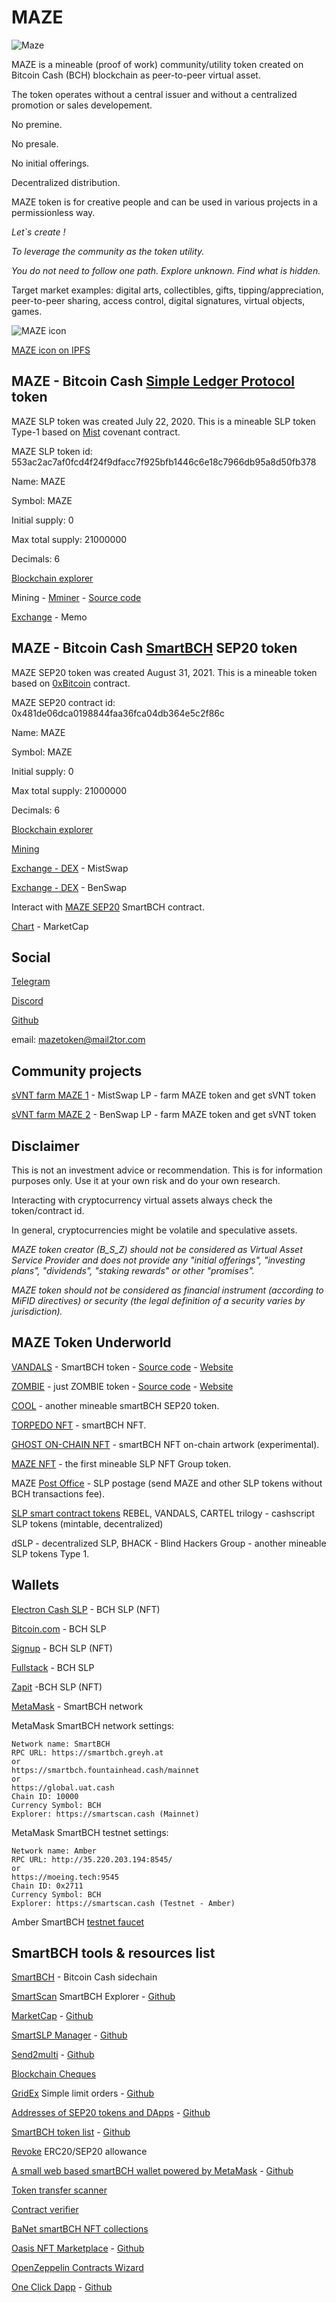 # MAZE

![Maze](img/maze640.png)

MAZE is a mineable (proof of work) community/utility token created on Bitcoin Cash (BCH) blockchain as peer-to-peer virtual asset.

The token operates without a central issuer and without a centralized promotion or sales developement.

No premine.

No presale.

No initial offerings.

Decentralized distribution.

MAZE token is for creative people and can be used in various projects in a permissionless way.

_Let`s create !_

_To leverage the community as the token utility._

_You do not need to follow one path. Explore unknown. Find what is hidden._

Target market examples: digital arts, collectibles, gifts, tipping/appreciation, peer-to-peer sharing, access control, digital signatures, virtual objects, games.


![MAZE icon](img/maze200.png)

[MAZE icon on IPFS](https://gateway.pinata.cloud/ipfs/QmQtFFtwBfzNN5xjR4K7o8yiudK4FPhWMcsRM6pMg7WXFf)


## MAZE - Bitcoin Cash [Simple Ledger Protocol](https://simpleledger.cash/) token

MAZE SLP token was created July 22, 2020. This is a mineable SLP token Type-1 based on [Mist](https://github.com/mazetoken/mminer/blob/main/Mistcoin-archive/Mistcoin.md) covenant contract.

MAZE SLP token id: 553ac2ac7af0fcd4f24f9dfacc7f925bfb1446c6e18c7966db95a8d50fb378

Name: MAZE

Symbol: MAZE

Initial supply: 0

Max total supply: 21000000

Decimals: 6

[Blockchain explorer](https://simpleledger.info/token/bb553ac2ac7af0fcd4f24f9dfacc7f925bfb1446c6e18c7966db95a8d50fb378)

Mining - [Mminer](https://mazetoken.github.io/mminer) - [Source code](https://github.com/mazetoken/mminer)

[Exchange](https://memo.cash/token/bb553ac2ac7af0fcd4f24f9dfacc7f925bfb1446c6e18c7966db95a8d50fb378?for-sale) - Memo


## MAZE - Bitcoin Cash [SmartBCH](https://smartbch.org/) SEP20 token

MAZE SEP20 token was created August 31, 2021. This is a mineable token based on [0xBitcoin](https://0xbitcoin.org/#/) contract.

MAZE SEP20 contract id: 0x481de06dca0198844faa36fca04db364e5c2f86c

Name: MAZE

Symbol: MAZE

Initial supply: 0

Max total supply: 21000000

Decimals: 6

[Blockchain explorer](https://www.smartscan.cash/address/0x481de06dca0198844faa36fca04db364e5c2f86c)

[Mining](https://github.com/mazetoken/smartMaze)

[Exchange - DEX](https://mistswap.fi) - MistSwap

[Exchange - DEX](https://benswap.cash) - BenSwap

Interact with [MAZE SEP20](https://oneclickdapp.com/email-cosmos) SmartBCH contract.

[Chart](https://www.marketcap.cash/token/MAZE) - MarketCap


## Social

[Telegram](https://t.me/mazetokens)

[Discord](https://discord.gg/jvcZHTuVcr)

[Github](https://github.com/mazetoken)

email: mazetoken@mail2tor.com


## Community projects

[sVNT farm MAZE 1](https://svntfarm.netlify.app/farms/xMAZE-BCH) - MistSwap LP - farm MAZE token and get  sVNT token

[sVNT farm MAZE 2](https://svntfarm.netlify.app/farms/MAZE-BCH) - BenSwap LP - farm MAZE token and get  sVNT token


## Disclaimer

This is not an investment advice or recommendation. This is for information purposes only. Use it at your own risk and do your own research.

Interacting with cryptocurrency virtual assets always check the token/contract id.

In general, cryptocurrencies might be volatile and speculative assets.

_MAZE token creator (B_S_Z) should not be considered as Virtual Asset Service Provider and does not provide any "initial offerings", "investing plans", "dividends", "staking rewards" or other "promises"._

_MAZE token should not be considered as financial instrument (according to MiFID directives) or security (the legal definition of a security varies by jurisdiction)._


## MAZE Token Underworld

[VANDALS](https://mazetoken.github.io/vandals) - SmartBCH token - [Source code](https://github.com/mazetoken/mazetoken.github.io/tree/master/vandals) - [Website](https://vandalstoken.onuniverse.com)

[ZOMBIE](https://mazetoken.github.io/zombie) - just ZOMBIE token - [Source code](https://github.com/mazetoken/mazetoken.github.io/tree/master/zombie) - [Website](https://zombies.onuniverse.com)

[COOL](https://github.com/mazetoken/cooltoken) - another mineable smartBCH SEP20 token.

[TORPEDO NFT](https://mazetoken.github.io/torpedoNFT) - smartBCH NFT.

[GHOST ON-CHAIN NFT](https://mazetoken.github.io/ghost) - smartBCH NFT on-chain artwork (experimental).

[MAZE NFT](https://simpleledger.info/token/8678ad8c66cdcbdbb6e8f610fda055458b096c0f09a7fb6a18fe098343411f21) - the first mineable SLP NFT Group token.

MAZE [Post Office](https://mazepostage.herokuapp.com/) - SLP postage (send MAZE and other SLP tokens without BCH transactions fee).

[SLP smart contract tokens](https://github.com/mazetoken/SLP-smart-contract-tokens) REBEL, VANDALS, CARTEL trilogy - cashscript SLP tokens (mintable, decentralized)

dSLP - decentralized SLP, BHACK - Blind Hackers Group - another mineable SLP tokens Type 1.


## Wallets

[Electron Cash SLP](https://github.com/simpleledger/Electron-Cash-SLP/releases/download/3.6.7-dev6/Electron-Cash-SLP-3.6.7-dev6-setup.exe) - BCH SLP (NFT)

[Bitcoin.com](https://wallet.bitcoin.com/) - BCH SLP

[Signup](https://wallet.signup.cash/) - BCH SLP (NFT)

[Fullstack](https://bchn-wallet.fullstack.cash/) - BCH SLP

[Zapit](https://zapit.io/) -BCH SLP (NFT)

[MetaMask](https://metamask.io/) - SmartBCH network

MetaMask SmartBCH network settings:

```
Network name: SmartBCH
RPC URL: https://smartbch.greyh.at
or
https://smartbch.fountainhead.cash/mainnet
or
https://global.uat.cash
Chain ID: 10000
Currency Symbol: BCH
Explorer: https://smartscan.cash (Mainnet)

```

MetaMask SmartBCH testnet settings:

```
Network name: Amber
RPC URL: http://35.220.203.194:8545/
or
https://moeing.tech:9545
Chain ID: 0x2711
Currency Symbol: BCH
Explorer: https://smartscan.cash (Testnet - Amber)

```

Amber SmartBCH [testnet faucet](http://34.92.246.27:8080/faucet)


## SmartBCH tools & resources list

[SmartBCH](https://smartbch.org) - Bitcoin Cash sidechain

[SmartScan](https://smartscan.cash) SmartBCH Explorer - [Github](https://github.com/jay-bch/smartbch-explorer)

[MarketCap](https://marketcap.cash) - [Github](https://github.com/MarketCap-Cash/SmartBCH-Token-List)

[SmartSLP Manager](https://smartbch.fountainhead.cash/smartslp/) - [Github](https://github.com/blockparty-sh/smartSLP-manager)

[Send2multi](https://send2multi.github.io/) - [Github](https://github.com/send2multi)

[Blockchain Cheques](https://www.checkbook.cash/)

[GridEx](https://www.gridex.cash/) Simple limit orders - [Github](https://github.com/limitorders/limitorders)

[Addresses of SEP20 tokens and DApps](https://sep20tokens.github.io) - [Github](https://github.com/sep20tokens/sep20tokens.github.io)

[SmartBCH token list](https://zh.thedev.id/sep20tokens) - [Github](https://github.com/zh/smartbch-token-list)

[Revoke](https://revoke.cash/) ERC20/SEP20 allowance

[A small web based smartBCH wallet powered by MetaMask](https://smartmask.cash) - [Github](https://github.com/zquestz/smartmask)

[Token transfer scanner](http://smartbch.tuxpaper.nu/TokenTransferScanner/)

[Contract verifier](https://www.contractverifier.com)

[BaNet smartBCH NFT collections ](https://ba.net/amkt-smartbch/collections.html)

[Oasis NFT Marketplace](https://oasis.cash) - [Github](https://github.com/oasis-nft)

[OpenZeppelin Contracts Wizard](https://wizard.openzeppelin.com/)

[One Click Dapp](https://oneclickdapp.com/) - [Github](https://github.com/oneclickdapp/)